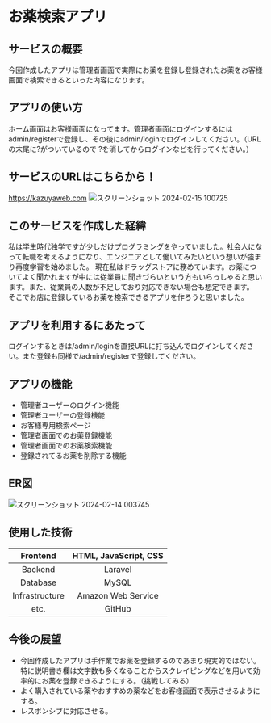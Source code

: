 # お薬検索アプリ

## サービスの概要
今回作成したアプリは管理者画面で実際にお薬を登録し登録されたお薬をお客様画面で検索できるといった内容になります。

## アプリの使い方
ホーム画面はお客様画面になってます。管理者画面にログインするにはadmin/registerで登録し、その後にadmin/loginでログインしてください。（URLの末尾に?がついているので
?を消してからログインなどを行ってください。）

## サービスのURLはこちらから！
<a href="https://kazuyaweb.com">https://kazuyaweb.com</a>
![スクリーンショット 2024-02-15 100725](https://github.com/kazuya-13579/medicine_app/assets/145267956/b5ca9dda-ff35-4b03-b9e2-928ffa0b51da)


## このサービスを作成した経緯
私は学生時代独学ですが少しだけプログラミングをやっていました。社会人になって転職を考えるようになり、エンジニアとして働いてみたいという想いが強まり再度学習を始めました。
現在私はドラッグストアに務めています。お薬についてよく聞かれますが中には従業員に聞きづらいという方もいらっしゃると思います。また、従業員の人数が不足しており対応できない場合も想定できます。
そこでお店に登録しているお薬を検索できるアプリを作ろうと思いました。

## アプリを利用するにあたって
ログインするときは/admin/loginを直接URLに打ち込んでログインしてください。また登録も同様で/admin/registerで登録してください。


## アプリの機能
- 管理者ユーザーのログイン機能
- 管理者ユーザーの登録機能
- お客様専用検索ページ
- 管理者画面でのお薬登録機能
- 管理者画面でのお薬検索機能
- 登録されてるお薬を削除する機能

## ER図
![スクリーンショット 2024-02-14 003745](https://github.com/kazuya-13579/medicine_app/assets/145267956/9c55e1f3-1c13-4995-aa8b-4bafcdad3816)


## 使用した技術
| Frontend       | HTML, JavaScript, CSS |
| :---: | :---: |
| Backend        | Laravel               |
| Database       | MySQL                 |
| Infrastructure | Amazon Web Service    |
| etc.           | GitHub                |

## 今後の展望
- 今回作成したアプリは手作業でお薬を登録するのであまり現実的ではない。特に説明書き欄は文字数も多くなることからスクレイピングなどを用いて効率的にお薬を登録できるようにする。（挑戦してみる）
- よく購入されている薬やおすすめの薬などをお客様画面で表示させるようにする。
- レスポンシブに対応させる。



